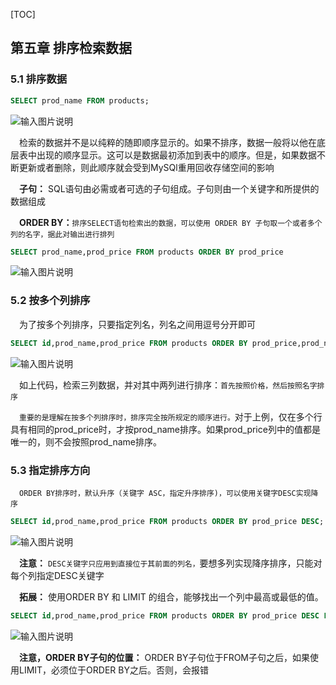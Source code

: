 [TOC]

 

## 第五章 排序检索数据

### 5.1 排序数据

```sql
SELECT prod_name FROM products;
```
![输入图片说明](https://images.gitee.com/uploads/images/2022/0619/212022_c2f9fc7c_8027319.png "Snipaste_2022-06-19_20-18-43.png")

&emsp;检索的数据并不是以纯粹的随即顺序显示的。如果不排序，数据一般将以他在底层表中出现的顺序显示。这可以是数据最初添加到表中的顺序。但是，如果数据不断更新或者删除，则此顺序就会受到MySQl重用回收存储空间的影响



&emsp;**子句：** SQL语句由必需或者可选的子句组成。子句则由一个关键字和所提供的数据组成


&emsp;**ORDER BY：**`排序SELECT语句检索出的数据，可以使用 ORDER BY 子句取一个或者多个列的名字，据此对输出进行排列`

```sql
SELECT prod_name,prod_price FROM products ORDER BY prod_price
```
![输入图片说明](https://images.gitee.com/uploads/images/2022/0619/212121_b16ff474_8027319.png "Snipaste_2022-06-19_20-37-53.png") 

### 5.2 按多个列排序

&emsp;为了按多个列排序，只要指定列名，列名之间用逗号分开即可

```sql
SELECT id,prod_name,prod_price FROM products ORDER BY prod_price,prod_name;
``` 

![输入图片说明](https://images.gitee.com/uploads/images/2022/0619/212142_8cf3e660_8027319.png "Snipaste_2022-06-19_20-45-11.png")

&emsp;如上代码，检索三列数据，并对其中两列进行排序：`首先按照价格，然后按照名字排序`

&emsp;`重要的是理解在按多个列排序时，排序完全按所规定的顺序进行。`对于上例，仅在多个行具有相同的prod_price时，才按prod_name排序。如果prod_price列中的值都是唯一的，则不会按照prod_name排序。

### 5.3 指定排序方向

&emsp;`ORDER BY排序时，默认升序（关键字 ASC，指定升序排序)，可以使用关键字DESC实现降序`

```sql
SELECT id,prod_name,prod_price FROM products ORDER BY prod_price DESC;
``` 

![输入图片说明](https://images.gitee.com/uploads/images/2022/0619/212221_c439a155_8027319.png "Snipaste_2022-06-19_21-05-18.png")

&emsp;**注意：** `DESC关键字只应用到直接位于其前面的列名，`要想多列实现降序排序，只能对每个列指定DESC关键字

&emsp;**拓展：** 使用ORDER BY 和 LIMIT 的组合，能够找出一个列中最高或最低的值。

```sql
SELECT id,prod_name,prod_price FROM products ORDER BY prod_price DESC LIMIT 2 ;
``` 
![输入图片说明](https://images.gitee.com/uploads/images/2022/0619/212204_48a8bafa_8027319.png "Snipaste_2022-06-19_21-15-06.png")

&emsp;**注意，ORDER BY子句的位置：**  ORDER BY子句位于FROM子句之后，如果使用LIMIT，必须位于ORDER BY之后。否则，会报错